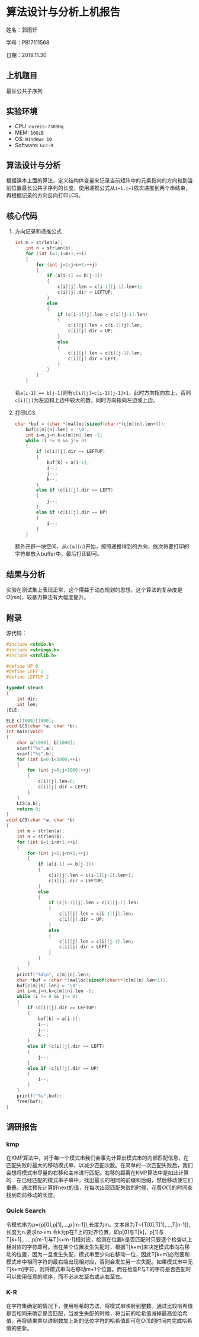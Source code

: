 # 算法设计与分析上机报告

姓名：郭雨轩

学号：PB17111568

日期：2019.11.30

## 上机题目

最长公共子序列

## 实验环境

-   CPU :`corei5-7300Hq`
-   MEM: `16GiB`
-   OS: `Windows 10`
-   Software: `Gcc-9`

## 算法设计与分析

根据课本上面的算法，定义结构体变量来记录当前矩阵中的元素指向的方向和到当前位置最长公共子序列的长度，使用递推公式从`i=1,j=1`依次递推到两个串结束，再根据记录的方向反向打印LCS。

## 核心代码

1. 方向记录和递推公式

   ``` c
   int m = strlen(a);
       int n = strlen(b);
       for (int i=1;i<m+1;++i)
       {
           for (int j=1;j<n+1;++j)
           {
               if (a[i-1] == b[j-1])
               {
                   c[i][j].len = c[i-1][j-1].len+1;
                   c[i][j].dir = LEFTUP;
               }
               else
               {
                   if (c[i-1][j].len > c[i][j-1].len)
                   {
                       c[i][j].len = c[i-1][j].len;
                       c[i][j].dir = UP;
                   }
                   else
                   {
                       c[i][j].len = c[i][j-1].len;
                       c[i][j].dir = LEFT;
                   }
               }
           }
       }
   ```

   若`a[i-1] == b[j-1]`则有`c[i][j]=c[i-1][j-1]+1`，此时方向指向左上，否则`c[i][j]`为左边和上边中较大的数，同时方向指向左边或上边。

2. 打印LCS

   ``` c
   char *buf = (char *)malloc(sizeof(char)*(c[m][n].len+1));
       buf[c[m][n].len] = '\0';
       int i=m,j=n,k=c[m][n].len -1;
       while (i != 0 && j!= 0)
       {
           if (c[i][j].dir == LEFTUP)
           {
               buf[k] = a[i-1];
               i--;
               j--;
               k--;
           }
           else if (c[i][j].dir == LEFT)
           {
               j--;
           }
           else if (c[i][j].dir == UP)
           {
               i--;
           }
       }
   ```

   额外开辟一块空间，从`c[m][n]`开始，按照递推得到的方向，依次将要打印的字符串放入buffer中，最后打印即可。

## 结果与分析

实验在测试集上表现正常，这个得益于动态规划的思想，这个算法的复杂度是$O(mn)$，较暴力算法有大幅度提升。

## 附录

源代码：

``` c
#include <stdio.h>
#include <strings.h>
#include <stdlib.h>

#define UP 0
#define LEFT 1
#define LEFTUP 2

typedef struct 
{
    int dir;
    int len;
}ELE;

ELE c[1000][1000];
void LCS(char *a, char *b);
int main(void)
{
    char a[1000], b[1000];
    scanf("%s",a);
    scanf("%s",b);
    for (int i=0;i<1000;++i)
    {
        for (int j=0;j<1000;++j)
        {
            c[i][j].len=0;
            c[i][j].dir = LEFT;
        }
    }
    LCS(a,b);
    return 0;
}
void LCS(char *a, char *b)
{
    int m = strlen(a);
    int n = strlen(b);
    for (int i=1;i<m+1;++i)
    {
        for (int j=1;j<n+1;++j)
        {
            if (a[i-1] == b[j-1])
            {
                c[i][j].len = c[i-1][j-1].len+1;
                c[i][j].dir = LEFTUP;
            }
            else
            {
                if (c[i-1][j].len > c[i][j-1].len)
                {
                    c[i][j].len = c[i-1][j].len;
                    c[i][j].dir = UP;
                }
                else
                {
                    c[i][j].len = c[i][j-1].len;
                    c[i][j].dir = LEFT;
                }
            }
        }
    }
    printf("%d\n", c[m][n].len);
    char *buf = (char *)malloc(sizeof(char)*(c[m][n].len+1));
    buf[c[m][n].len] = '\0';
    int i=m,j=n,k=c[m][n].len -1;
    while (i != 0 && j!= 0)
    {
        if (c[i][j].dir == LEFTUP)
        {
            buf[k] = a[i-1];
            i--;
            j--;
            k--;
        }
        else if (c[i][j].dir == LEFT)
        {
            j--;
        }
        else if (c[i][j].dir == UP)
        {
            i--;
        }
    }
    printf("%s",buf);
    free(buf);
}
```



## 调研报告

### kmp

在KMP算法中，对于每一个模式串我们会事先计算出模式串的内部匹配信息，在匹配失败时最大的移动模式串，以减少匹配次数。在简单的一次匹配失败后，我们会想将模式串尽量的右移和主串进行匹配。右移的距离在KMP算法中是如此计算的：在已经匹配的模式串子串中，找出最长的相同的前缀和后缀，然后移动使它们重叠。通过预先计算好next的值，在每次出现匹配失败的时候，花费$O(1)$的时间查找到向前移动的长度。

### Quick Search

令模式串为p={p[0],p[1],...,p[m-1]},长度为m。文本串为T={T[0],T[1],...,T[n-1]},长度为n.要求n>=m.令k为p在T上的对齐位置，即p[0]与T[k]，p[1]与T[k+1],.....,p[m-1]与T[k+m-1]相对应，检测在位置k是否匹配时只要逐个检查以上相对应的字符即可。当在某个位置发生失配时，根据T[k+m]来决定模式串向右移动的位置，因为一旦发生失配，模式串至少向右移动一位，因此T[k+m]必然要和模式串中相同字符的最右端出现相对应，否则会发生另一次失配。如果模式串中无T[k+m]字符，则将模式串向右移动m+1个位置。而在检查P与T的字符是否匹配时可以使用任意的顺序，而不必从左至右或从右至左。

### K-R

在字符集确定的情况下，使用哈希的方法，将模式串映射到整数。通过比较哈希值是否相同来确定是否匹配，当发生失配的时候，将当前的哈希值减掉最高位哈希值，再将结果乘以进制数加上新的低位字符的哈希值即可在$O(1)$的时间内完成哈希值的更新。